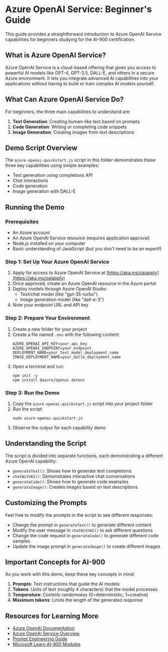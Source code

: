 # Azure OpenAI Service: Beginner's Guide

This guide provides a straightforward introduction to Azure OpenAI Service capabilities for beginners studying for the AI-900 certification.

## What is Azure OpenAI Service?

Azure OpenAI Service is a cloud-based offering that gives you access to powerful AI models like GPT-4, GPT-3.5, DALL-E, and others in a secure Azure environment. It lets you integrate advanced AI capabilities into your applications without having to build or train complex AI models yourself.

## What Can Azure OpenAI Service Do?

For beginners, the three main capabilities to understand are:

1. **Text Generation**: Creating human-like text based on prompts
2. **Code Generation**: Writing or completing code snippets
3. **Image Generation**: Creating images from text descriptions

## Demo Script Overview

The `azure-openai-quickstart.js` script in this folder demonstrates these three key capabilities using simple examples:

- Text generation using completions API
- Chat interactions
- Code generation
- Image generation with DALL-E

## Running the Demo

### Prerequisites

- An Azure account
- An Azure OpenAI Service resource (requires application approval)
- Node.js installed on your computer
- Basic understanding of JavaScript (but you don't need to be an expert!)

### Step 1: Set Up Your Azure OpenAI Service

1. Apply for access to Azure OpenAI Service at [https://aka.ms/oaiapply](https://aka.ms/oaiapply)
2. Once approved, create an Azure OpenAI resource in the Azure portal
3. Deploy models through Azure OpenAI Studio:
   - Text/chat model (like "gpt-35-turbo")
   - Image generation model (like "dall-e-3")
4. Note your endpoint URL and API key

### Step 2: Prepare Your Environment

1. Create a new folder for your project
2. Create a file named `.env` with the following content:
   ```
   AZURE_OPENAI_API_KEY=your_api_key
   AZURE_OPENAI_ENDPOINT=your_endpoint
   DEPLOYMENT_NAME=your_text_model_deployment_name
   IMAGE_DEPLOYMENT_NAME=your_dalle_deployment_name
   ```
3. Open a terminal and run:
   ```
   npm init -y
   npm install @azure/openai dotenv
   ```

### Step 3: Run the Demo

1. Copy the `azure-openai-quickstart.js` script into your project folder
2. Run the script:
   ```
   node azure-openai-quickstart.js
   ```
3. Observe the output for each capability demo

## Understanding the Script

The script is divided into separate functions, each demonstrating a different Azure OpenAI capability:

- `generateText()`: Shows how to generate text completions
- `chatWithAI()`: Demonstrates interactive chat conversations
- `generateCode()`: Shows how to generate code examples
- `generateImage()`: Creates images based on text descriptions

## Customizing the Prompts

Feel free to modify the prompts in the script to see different responses:

- Change the prompt in `generateText()` to generate different content
- Modify the user message in `chatWithAI()` to ask different questions
- Change the code request in `generateCode()` to generate different code samples
- Update the image prompt in `generateImage()` to create different images

## Important Concepts for AI-900

As you work with this demo, keep these key concepts in mind:

1. **Prompts**: Text instructions that guide the AI models
2. **Tokens**: Units of text (roughly 4 characters) that the model processes
3. **Temperature**: Controls randomness (0=deterministic, 1=creative)
4. **Maximum tokens**: Limits the length of the generated response

## Resources for Learning More

- [Azure OpenAI Documentation](https://learn.microsoft.com/en-us/azure/cognitive-services/openai/)
- [Azure OpenAI Service Overview](https://learn.microsoft.com/en-us/azure/cognitive-services/openai/overview)
- [Prompt Engineering Guide](https://learn.microsoft.com/en-us/azure/cognitive-services/openai/concepts/prompt-engineering)
- [Microsoft Learn AI-900 Modules](https://learn.microsoft.com/en-us/training/paths/get-started-with-artificial-intelligence-on-azure/) 